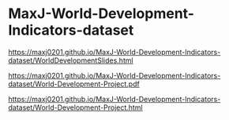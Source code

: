 # MaxJ-World-Development-Indicators-dataset
https://maxj0201.github.io/MaxJ-World-Development-Indicators-dataset/WorldDevelopmentSlides.html

https://maxj0201.github.io/MaxJ-World-Development-Indicators-dataset/World-Development-Project.pdf

https://maxj0201.github.io/MaxJ-World-Development-Indicators-dataset/World-Development-Project.html
